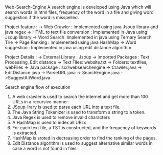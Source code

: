 Web-Search-Engine
A search engine is developed using Java which will search words in html files, frequency of the word in a file and 
giving word suggestion if the word is misspelled. 

Project feature : 
-> Web Crawler : Implemented using java Jsoup library and java regex
-> HTML to text file conversion : Implemented in Java using Jsoup library
-> Word Search: Implemented in java using Ternary Search Trie
-> Page Ranking : Implemented using java HashMap
-> Word suggestion : Implemented in java using edit distance algorithm

Project Details : 
-> External Library : Jsoup
-> Imported Packages : Text Processing, Edit distance
-> Text Files: website.txt
-> Folders: textfiles, webFiles
-> Java package : scr/websearchengine
					-> Crawler.java
					-> EditDistance.java
					-> ParseURL.java
					-> SearchEngine.java
					->SuggestAltWord.java



Search engine flow of execution

1. A web crawler is used to search the internet and get more than 100 URLs in a recursive manner.
2. JSoup lirary is used to parse each URL into a text file.
3. The Java String Tokenizer is used to transform a string to a token.
4. Java Regex is used to remove invalid characters
5. A HashMap is used to index all URLs.
6. For each text file, a TST is constructed, and the frequency of keywords is extracted.
7. HashMap is sroted in decreasing order to find the ranking of the pages.
8. Edit Distance algorithm is used to suggest alternative similar words in case a word is not found in files
